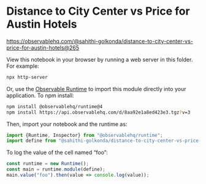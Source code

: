 # Distance to City Center vs Price for Austin Hotels

https://observablehq.com/@sahithi-golkonda/distance-to-city-center-vs-price-for-austin-hotels@265

View this notebook in your browser by running a web server in this folder. For
example:

~~~sh
npx http-server
~~~

Or, use the [Observable Runtime](https://github.com/observablehq/runtime) to
import this module directly into your application. To npm install:

~~~sh
npm install @observablehq/runtime@4
npm install https://api.observablehq.com/d/8aa92e1a8ed423e3.tgz?v=3
~~~

Then, import your notebook and the runtime as:

~~~js
import {Runtime, Inspector} from "@observablehq/runtime";
import define from "@sahithi-golkonda/distance-to-city-center-vs-price-for-austin-hotels";
~~~

To log the value of the cell named “foo”:

~~~js
const runtime = new Runtime();
const main = runtime.module(define);
main.value("foo").then(value => console.log(value));
~~~
